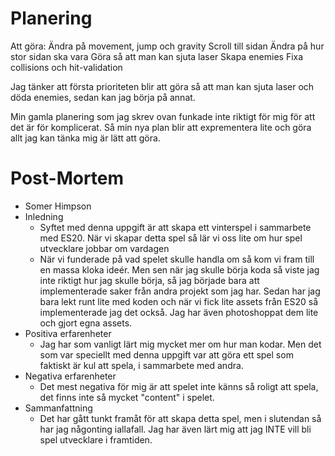 # Planering

Att göra: 
Ändra på movement, jump och gravity
Scroll till sidan
Ändra på hur stor sidan ska vara
Göra så att man kan sjuta laser
Skapa enemies
Fixa collisions och hit-validation

Jag tänker att första prioriteten blir att göra så att man kan sjuta laser och döda enemies, sedan kan jag börja på annat.

Min gamla planering som jag skrev ovan funkade inte riktigt för mig för att det är för komplicerat. Så min nya plan blir att exprementera lite och göra allt jag kan tänka mig är lätt att göra.

# Post-Mortem

* Somer Himpson
* Inledning
    - Syftet med denna uppgift är att skapa ett vinterspel i sammarbete med ES20. När vi skapar detta spel så lär vi oss lite om hur spel utvecklare jobbar om vardagen
    - När vi funderade på vad spelet skulle handla om så kom vi fram till en massa kloka ideér. Men sen när jag skulle börja koda så viste jag inte riktigt hur jag skulle börja, så jag började bara att implementerade saker från andra projekt som jag har. Sedan har jag bara lekt runt lite med koden och när vi fick lite assets från ES20 så implementerade jag det också. Jag har även photoshoppat dem lite och gjort egna assets.
* Positiva erfarenheter
    - Jag har som vanligt lärt mig mycket mer om hur man kodar. Men det som var speciellt med denna uppgift var att göra ett spel som faktiskt är kul att spela, i sammarbete med andra.
* Negativa erfarenheter
    - Det mest negativa för mig är att spelet inte känns så roligt att spela, det finns inte så mycket "content" i spelet.
* Sammanfattning
    - Det har gått tunkt framåt för att skapa detta spel, men i slutendan så har jag någonting iallafall. Jag har även lärt mig att jag INTE vill bli spel utvecklare i framtiden.